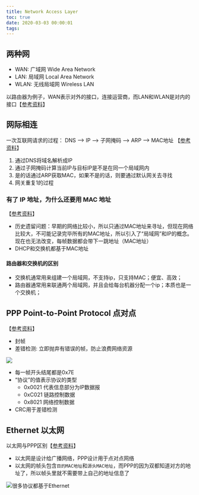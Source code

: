 ```yaml
---
title: Network Access Layer
toc: true
date: 2020-03-03 00:00:01
tags:
---
```


## 两种网
* WAN: 广域网 Wide Area Network
* LAN: 局域网 Local Area Network
* WLAN: 无线局域网 Wireless LAN

以路由器为例子，WAN表示对外的接口，连接运营商，而LAN和WLAN是对内的接口【[参考资料](https://blog.csdn.net/github_27263697/article/details/79482078)】



## 网际相连
一次互联网请求的过程： DNS --> IP --> 子网掩码 --> ARP --> MAC地址 【[参考资料](https://www.cnblogs.com/JuneWang/p/3917697.html)】
1. 通过DNS将域名解析成IP
2. 通过子网掩码计算当前IP与目标IP是不是在同一个局域网内
3. 是的话通过ARP获取MAC，如果不是的话，则要通过默认网关去寻找
4. 网关重复1的过程


### 有了 IP 地址，为什么还要用 MAC 地址
【[参考资料](https://www.zhihu.com/question/21546408)】
* 历史遗留问题：早期的网络比较小，所以只通过MAC地址来寻址，但现在网络比较大，不可能记录完毕所有的MAC地址，所以引入了“局域网”和IP的概念。现在也无法改变，每帧数据都会带下一跳地址（MAC地址）
* DHCP和交换机都基于MAC地址

#### 路由器和交换机的区别
* 交换机通常用来组建一个局域网，不支持ip，只支持MAC；便宜、高效；
* 路由器通常用来联通两个局域网，并且会给每台机器分配一个ip；本质也是一个交换机；


## PPP Point-to-Point Protocol 点对点
【[参考资料](https://www.kancloud.cn/lifei6671/tcp-ip/139863)】

* 封帧
* 差错检测: 立即抛弃有错误的帧，防止浪费网络资源

![](/img/Snip20200304_3.png)

* 每一帧开头结尾都是0x7E
* “协议”的值表示协议的类型
	* 0x0021 代表信息部分为IP数据报
	* 0xC021 链路控制数据
	* 0x8021 网络控制数据
* CRC用于差错检测


## Ethernet 以太网
以太网与PPP区别【[参考资料](https://www.zhihu.com/question/52725372)】
* 以太网是设计给广播网络，PPP设计用于点对点网络
* 以太网的帧头包含`目的MAC地址`和`源头MAC地址`，而PPP的因为双都知道对方的地址了，所以帧头里就不需要带上自己的地址信息了

![很多协议都基于Ethernet](/img/Snip20200304_6.png)



